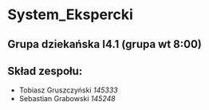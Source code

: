 # System_Ekspercki

## Grupa dziekańska I4.1 (grupa wt 8:00)

## Skład zespołu:
- Tobiasz Gruszczyński *145333*
- Sebastian Grabowski *145248*
